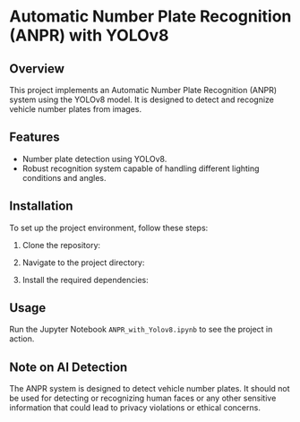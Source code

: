 # Automatic Number Plate Recognition (ANPR) with YOLOv8

## Overview
This project implements an Automatic Number Plate Recognition (ANPR) system using the YOLOv8 model. It is designed to detect and recognize vehicle number plates from images.

## Features
- Number plate detection using YOLOv8.
- Robust recognition system capable of handling different lighting conditions and angles.

## Installation
To set up the project environment, follow these steps:

1. Clone the repository:

2. Navigate to the project directory:

3. Install the required dependencies:

## Usage
Run the Jupyter Notebook `ANPR_with_Yolov8.ipynb` to see the project in action.

## Note on AI Detection
The ANPR system is designed to detect vehicle number plates. It should not be used for detecting or recognizing human faces or any other sensitive information that could lead to privacy violations or ethical concerns.


